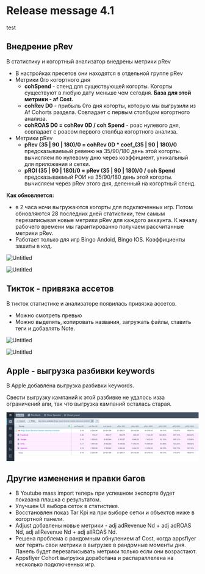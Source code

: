 # Release message 4.1
test
## Внедрение pRev

В статистику и когортный анализатор внедрены метрики pRev

-   В настройках пресетов они находятся в отдельной группе pRev
-   Метрики 0го когортного дня
    -   **cohSpend** - спенд для существующей когорты. Когорты существуют в любую дату меньше чем сегодня. **База для этой метрики - af Cost.**
    -   **cohRev D0** - прибыль 0го дня когорты, которую мы выгрузили из Af Cohorts раздела. Совпадает с первым столбцом когортного анализа.
    -   **cohROAS D0 = cohRev 0D / coh Spend** - роас нулевого дня, совпадает с роасом первого столбца когортного анализа.
-   Метрики pRev
    -   **pRev (35 | 90 | 180)/0 = cohRev 0D \* coef\_(35 | 90 | 180)/0**
        предсказываемый ревеню на 35/90/180 день этой когорты.
        вычисляем по нулевому дню через коэффициент, уникальный для приложения и сетки.
    -   **pROI (35 | 90 | 180)/0 = pRev (35 | 90 | 180)/0 / coh Spend**
        предсказываемый РОИ на 35/90/180 день этой когорты.
        вычисляем через pRev этого дня, деленный на когортный спенд.

**Как обновляется:**

-   в 2 часа ночи выгружаются когорты для подключенных игр. Потом обновляются 28 последних дней статистики, тем самым перезаписывая новые метрики pRev для каждого аккаунта. К началу рабочего времени мы гарантированно получаем рассчитанные метрики pRev.
-   Работает только для игр Bingo Andoid, Bingo IOS. Коэффициенты зашиты в код.

![Untitled](Release%20message%204%201%2026eca1fa3488458b8a68ba1554691ea2/Untitled.png)

![Untitled](Release%20message%204%201%2026eca1fa3488458b8a68ba1554691ea2/Untitled%201.png)

## Тикток - привязка ассетов

В тикток статистике и анализаторе появилась привязка ассетов.

-   Можно смотреть превью
-   Можно выделять, копировать названия, загружать файлы, ставить теги и добавлять Note.

![Untitled](./Release%20message%204%201%2026eca1fa3488458b8a68ba1554691ea2/Untitled%202.png)

![Untitled](./Release%20message%204%201%2026eca1fa3488458b8a68ba1554691ea2/Untitled%203.png)

## Apple - выгрузка разбивки keywords

В Apple добавлена выгрузка разбивки keywords.

Свести выгрузку кампаний к этой разбивке не удалось изза ограничений апи, так что выгрузка кампаний осталась старая.

![Untitled](./RR/Untitled.png)

## Другие изменения и правки багов

-   В Youtube mass import теперь при успешном экспорте будет показана плашка с результатом.
-   Улучшен UI выбора сеток в статистике.
-   Восстановлен показ Tar Kpi на при выборе сетки и объектов ниже в когортной панели.
-   Adjust добавлены новые метрики - adj adRevenue Nd + adj adROAS Nd, adj allRevenue Nd + adj allROAS Nd.
-   Решена проблема с рандомным обнулением af Cost, когда appsflyer мог терять свои метрики в выгрузке в рандомные моменты дня. Панель будет перезаписывать метрики только если они возрастают.
-   Appsflyer Cohort выгрузка доработана и распараллелена на несколько подключенных игр.
